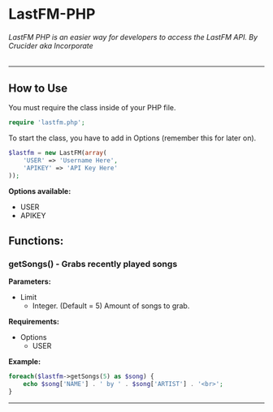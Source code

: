LastFM-PHP
===========
###### LastFM PHP is an easier way for developers to access the LastFM API.  By Crucider aka Incorporate ######
---

## How to Use ##

You must require the class inside of your PHP file.
```php
require 'lastfm.php';
```

To start the class, you have to add in Options (remember this for later on).
```php
$lastfm = new LastFM(array(
	'USER' => 'Username Here',
	'APIKEY' => 'API Key Here'
));
```

**Options available:**

- USER
- APIKEY

## Functions: ##

### getSongs() - Grabs recently played songs ###
**Parameters:**

- Limit
  - Integer. (Default = 5)  Amount of songs to grab.

**Requirements:**

- Options
  - USER

**Example:**
```php
foreach($lastfm->getSongs(5) as $song) {
	echo $song['NAME'] . ' by ' . $song['ARTIST'] . '<br>';
}
```
---